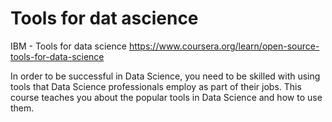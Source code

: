 # Tools for dat ascience
IBM - Tools for data science
https://www.coursera.org/learn/open-source-tools-for-data-science

In order to be successful in Data Science, you need to be skilled with using tools that Data Science professionals employ as part of their jobs. This course teaches you about the popular tools in Data Science and how to use them. 
